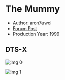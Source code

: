# The Mummy

* Author: aron7awol
* [Forum Post](https://www.avsforum.com/threads/bass-eq-for-filtered-movies.2995212/post-57027324)
* Production Year: 1999

## DTS-X

![img 0](https://i.imgur.com/t4AcmiE.jpg)

![img 1](https://i.imgur.com/sioHgxK.jpg)

